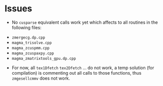 # Issues  
-  No `cusparse` equivalent calls work yet which affects to all routines in the following files:
+ `zmergecg.dp.cpp`
+ `magma_trisolve.cpp`
+ `magma_zcuspmm.cpp`
+ `magma_zcuspaxpy.cpp`
+ `magma_zmatrixtools_gpu.dp.cpp`


- For now, all `tex1Dfetch` `tex2Dfetch` ... do not work, a temp solution (for compilation) is commenting out all calls to those functions, thus `zmgesellcmmv` does not work.

